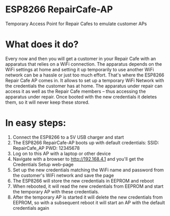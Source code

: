 # ESP8266 RepairCafe-AP
Temporary Access Point for Repair Cafes to emulate customer APs 

# What does it do? 
Every now and then you will get a customer in your Repair Cafe with an apparatus that relies on a WiFi connection. The apparatus depends on the WiFi settings at home and setting it up temporarily to use another WiFi network can be a hassle or just too much effort. That's where the ESP8266 Repair Cafe AP comes in. It allows to set up a temporary WiFi Network with the credentials the customer has at home. The apparatus under repair can access it as well as the Repair Cafe members – thus accessing the apparatus under repair. Once booted with the new credentials it deletes them, so it will never keep these stored.

# In easy steps:
1. Connect the ESP8266 to a 5V USB charger and start
2. The ESP8266 RepairCafe-AP boots up with default credentials:
       SSID: RepairCafe_AP
       PWD:  12345678
3. Log on to this AP with a laptop or other device
4. Navigate with a browser to http://192.168.4.1 and you'll get the Credentials Setup web-page
5. Set up the new credentials matching the WiFi name and password from the customer's WiFi network and save the page
6. The ESP8266 will store the new credentials in EEPROM and reboot
7. When rebooted, it will read the new credentials from EEPROM and start the temporary AP with these credentials.
8. After the temporary AP is started it will delete the new credentials from EEPROM, so with a subsequent reboot it will start an AP with the default credentials again
